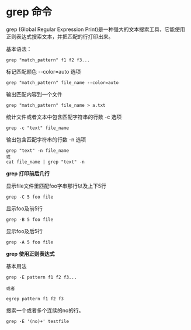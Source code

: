 # grep 命令

grep (Global Regular Expression Print)是一种强大的文本搜索工具，它能使用正则表达式搜索文本，并把匹配的行打印出来。

基本语法：

```
grep "match_pattern" f1 f2 f3...
```

标记匹配颜色 --color=auto 选项

```
grep "match_pattern" file_name --color=auto
```

输出匹配内容到一个文件

```
grep "match_pattern" file_name > a.txt
```

统计文件或者文本中包含匹配字符串的行数 -c 选项
```
grep -c "text" file_name
```

输出包含匹配字符串的行数 -n 选项

```
grep "text" -n file_name
或
cat file_name | grep "text" -n
```

**grep 打印前后几行**

显示file文件里匹配foo字串那行以及上下5行

```
grep -C 5 foo file
```

显示foo及前5行

```
grep -B 5 foo file 
```

显示foo及后5行

```
grep -A 5 foo file 
```

**grep 使用正则表达式**

基本用法

```
grep -E pattern f1 f2 f3...

或者

egrep pattern f1 f2 f3
```

搜索一个或者多个连续的no的行。

```
grep -E '(no)+' testfile
```